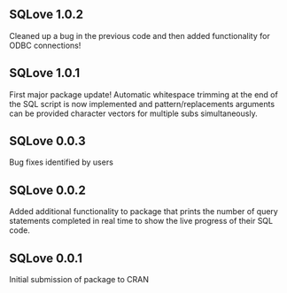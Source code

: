 ## SQLove 1.0.2

Cleaned up a bug in the previous code and then added functionality for ODBC connections!

## SQLove 1.0.1

First major package update! Automatic whitespace trimming at the end of the SQL script is now implemented and pattern/replacements arguments can be provided character vectors for multiple subs simultaneously.

## SQLove 0.0.3

Bug fixes identified by users

## SQLove 0.0.2

Added additional functionality to package that prints the number of query statements completed in real time to show the live progress of their SQL code.

## SQLove 0.0.1

Initial submission of package to CRAN
